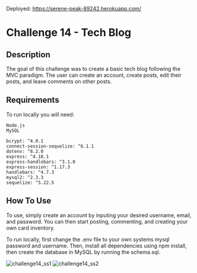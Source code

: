 Deployed: https://serene-peak-89242.herokuapp.com/

# Challenge 14 - Tech Blog

## Description
The goal of this challenge was to create a basic tech blog following the MVC paradigm. The user can create an account, create posts, edit their posts, and leave comments on other posts. 

## Requirements
To run locally you will need:

    Node.js
    MySQL
    
    bcrypt: ^4.0.1
    connect-session-sequelize: ^6.1.1
    dotenv: ^8.2.0
    express: ^4.18.1
    express-handlebars: ^3.1.0
    express-session: ^1.17.3
    handlebars: ^4.7.3
    mysql2: ^2.3.3
    sequelize: ^5.22.5
    

## How To Use
To use, simply create an account by inputing your desired username, email, and password. You can then start posting, commenting, and creating your own card inventory.

To run locally, first change the .env file to your own systems mysql password and username. Then, install all dependencies using npm install, then create the database in MySQL by running the schema.sql.

![challenge14_ss1](https://user-images.githubusercontent.com/101528994/180692938-05b28f8a-b21d-4a36-acaa-f1fd6040868c.png)
![challenge14_ss2](https://user-images.githubusercontent.com/101528994/180692956-e2f9d141-da6e-4a02-82d3-131dc9ec9b14.png)
